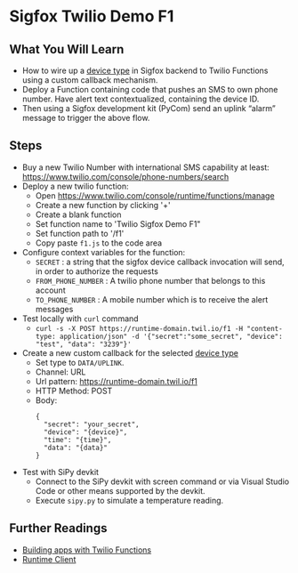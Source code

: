 # Sigfox Twilio Demo F1

## What You Will Learn

* How to wire up a [device type](https://backend.sigfox.com/devicetype/) in Sigfox backend to Twilio Functions using a custom callback mechanism.
* Deploy a Function containing code that pushes an SMS to own phone number. Have alert text contextualized, containing the device ID.
* Then using a Sigfox development kit (PyCom) send an uplink “alarm” message to trigger the above flow.

## Steps

- Buy a new Twilio Number with international SMS capability at least: https://www.twilio.com/console/phone-numbers/search
- Deploy a new twilio function:
    - Open https://www.twilio.com/console/runtime/functions/manage
    - Create a new function by clicking '+'
    - Create a blank function
    - Set function name to 'Twilio Sigfox Demo F1"
    - Set function path to '/f1'
    - Copy paste `f1.js` to the code area
- Configure context variables for the function:
    - `SECRET` : a string that the sigfox device callback invocation will send, in order to authorize the requests
    - `FROM_PHONE_NUMBER` : A twilio phone number that belongs to this account
    - `TO_PHONE_NUMBER` : A mobile number which is to receive the alert messages
- Test locally with `curl` command
    - `curl -s -X POST https://runtime-domain.twil.io/f1 -H "content-type: application/json" -d '{"secret":"some_secret", "device": "test", "data": "3239"}'`
- Create a new custom callback for the selected [device type](https://backend.sigfox.com/devicetype/)
    - Set type to `DATA/UPLINK`.
    - Channel: URL
    - Url pattern: https://runtime-domain.twil.io/f1
    - HTTP Method: POST
    - Body:
      ```
      {
        "secret": "your_secret",
        "device": "{device}",
        "time": "{time}",
        "data": "{data}"
      }
      ```
- Test with SiPy devkit
    - Connect to the SiPy devkit with screen command or via Visual Studio Code or other means supported by the devkit.
    - Execute `sipy.py` to simulate a temperature reading.

## Further Readings

- [Building apps with Twilio Functions](https://support.twilio.com/hc/en-us/articles/115007737928-Building-apps-with-Twilio-Functions)
- [Runtime Client](https://www.twilio.com/docs/api/runtime/runtime-client)
